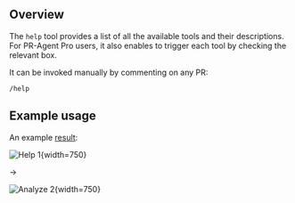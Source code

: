 ## Overview
The `help` tool provides a list of all the available tools and their descriptions.
For PR-Agent Pro users, it also enables to trigger each tool by checking the relevant box.

It can be invoked manually by commenting on any PR:
```
/help
```

## Example usage
An example [result](https://github.com/Codium-ai/pr-agent/pull/546#issuecomment-1868524805):

![Help 1](https://codium.ai/images/ai_pr_agent/help1.png){width=750}

&rarr;

![Analyze 2](https://codium.ai/images/ai_pr_agent/help2.png){width=750}

